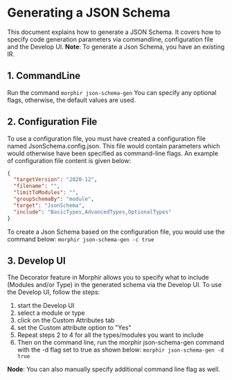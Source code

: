 # Generating a JSON Schema
This document explains how to generate a JSON Schema. It covers how to specify code generation parameters via 
commandline, configuration file and the Develop UI.
**Note**: To generate a Json Schema, you have an existing IR.

## 1. CommandLine
Run the command 
`morphir json-schema-gen`
You can specify any optional flags, otherwise, the default values are used.

## 2. Configuration File
To use a configuration file, you must have created a configuration file named JsonSchema.config.json.
This file would contain parameters which would otherwise have been specified as command-line flags.
An example of configuration file content is given below:
```json
{
  "targetVersion": "2020-12",
  "filename": "",
  "limitToModules": "",
  "groupSchemaBy": "module",
  "target": "JsonSchema",
  "include": "BasicTypes,AdvancedTypes,OptionalTypes"
}

```
To create a Json Schema based on the configuration file, you would use the command below:
`morphir json-schema-gen -c true`

## 3. Develop UI
The Decorator feature in Morphir allows you to specify what to include (Modules and/or Type) in the generated schema via the Develop UI.
To use the Develop UI, follow the steps:
1. start the Develop UI
2. select a module or type
3. click on the Custom Attributes  tab
4. set the Custom attribute option to "Yes"
5. Repeat steps 2 to 4 for all the types/modules you want to include
6. Then on the command line, run the morphir json-schema-gen command with the -d flag set to true as shown below:
`morphir json-schema-gen -d true`

**Node**: You can also manually specify additional command line  flag as well.